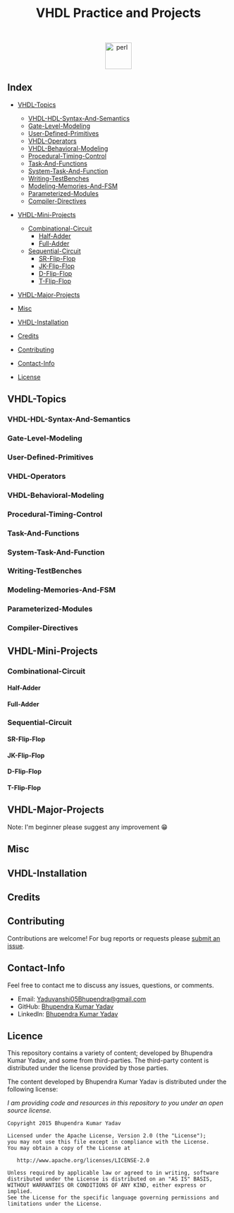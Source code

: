 <h1 align="center">VHDL Practice and Projects</h1>
<br/>
<p align="center">
  <img src="https://www.meldium.com/wp-content/uploads/2018/11/FpgaServices.png" alt="perl" width="60" height="60"/>
</p>


## Index

* [VHDL-Topics](#VHDL-Topics)
    * [VHDL-HDL-Syntax-And-Semantics](#VHDL-HDL-Syntax-And-Semantics)
    * [Gate-Level-Modeling](#Gate-Level-Modeling)
    * [User-Defined-Primitives](#User-Defined-Primitives)
    * [VHDL-Operators](#VHDL-Operators)
    * [VHDL-Behavioral-Modeling](#VHDL-Behavioral-Modeling)
    * [Procedural-Timing-Control](#Procedural-Timing-Control)
    * [Task-And-Functions](#Task-And-Functions)
    * [System-Task-And-Function](#System-Task-And-Function)
    * [Writing-TestBenches](#Writing-TestBenches)
    * [Modeling-Memories-And-FSM](#Modeling-Memories-And-FSM)
    * [Parameterized-Modules](#Parameterized-Modules)
    * [Compiler-Directives](#Compiler-Directives)
    
    
* [VHDL-Mini-Projects](#VHDL-Mini-Projects)
    * [Combinational-Circuit](#Combinational-Circuit)
       * [Half-Adder](#Half-Adder)
       * [Full-Adder](#Full-Adder)
    * [Sequential-Circuit](#Sequential-Circuit)
       * [SR-Flip-Flop](#SR-Flip-Flop)
       * [JK-Flip-Flop](#JK-Flip-Flop)
       * [D-Flip-Flop](#D-Flip-Flop)
       * [T-Flip-Flop](#T-Flip-Flop)

* [VHDL-Major-Projects](#VHDL-Major-Projects)

* [Misc](#Misc)
* [VHDL-Installation](#VHDL-Installation)
* [Credits](#Credits)
* [Contributing](#Contributing)
* [Contact-Info](#Contact-Info)
* [License](#License)

## VHDL-Topics
### VHDL-HDL-Syntax-And-Semantics
### Gate-Level-Modeling
### User-Defined-Primitives
### VHDL-Operators
### VHDL-Behavioral-Modeling
### Procedural-Timing-Control
### Task-And-Functions
### System-Task-And-Function
### Writing-TestBenches
### Modeling-Memories-And-FSM
### Parameterized-Modules
### Compiler-Directives
    
    
## VHDL-Mini-Projects
### Combinational-Circuit
#### Half-Adder
#### Full-Adder
### Sequential-Circuit
#### SR-Flip-Flop
#### JK-Flip-Flop
#### D-Flip-Flop
#### T-Flip-Flop

## VHDL-Major-Projects


Note: I'm beginner please suggest any improvement :grin:

## Misc

## VHDL-Installation

## Credits

## Contributing

Contributions are welcome!  For bug reports or requests please [submit an issue](https://github.com/Yaduvanshi05Bhupendra/VHDL/issues).

## Contact-Info

Feel free to contact me to discuss any issues, questions, or comments.

* Email: [Yaduvanshi05Bhupendra@gmail.com](mailto:Yaduvanshi05Bhupendra@gmail.com)
* GitHub: [Bhupendra Kumar Yadav](https://github.com/Yaduvanshi05Bhupendra)
* LinkedIn: [Bhupendra Kumar Yadav](https://www.linkedin.com/in/yaduvanshi05bhupendra)

## Licence

This repository contains a variety of content; developed by Bhupendra Kumar Yadav, and some from third-parties.  The third-party content is distributed under the license provided by those parties.

The content developed by Bhupendra Kumar Yadav is distributed under the following license:

*I am providing code and resources in this repository to you under an open source license.*

    Copyright 2015 Bhupendra Kumar Yadav

    Licensed under the Apache License, Version 2.0 (the "License");
    you may not use this file except in compliance with the License.
    You may obtain a copy of the License at

       http://www.apache.org/licenses/LICENSE-2.0

    Unless required by applicable law or agreed to in writing, software
    distributed under the License is distributed on an "AS IS" BASIS,
    WITHOUT WARRANTIES OR CONDITIONS OF ANY KIND, either express or implied.
    See the License for the specific language governing permissions and
    limitations under the License.

